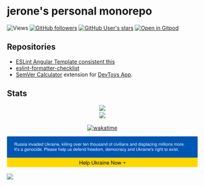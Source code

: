 # jerone's personal monorepo 

![Views](https://komarev.com/ghpvc/?username=jerone)
[![GitHub followers](https://img.shields.io/github/followers/jerone?label=Github%20followers)](https://github.com/jerone?tab=followers)
[![GitHub User's stars](https://img.shields.io/github/stars/jerone?affiliations=OWNER&label=Github%20stars)](https://github.com/jerone?tab=repositories&q=&type=source&language=&sort=stargazers)
[![Open in Gitpod](https://img.shields.io/badge/Open%20in%20Gitpod-%E2%96%B6-red?logo=gitpod)](https://gitpod.io/#https://github.com/jerone/jerone)

## Repositories

* [ESLint Angular Template consistent this](https://github.com/jerone/eslint-plugin-angular-template-consistent-this#readme)
* [eslint-formatter-checklist](https://github.com/jerone/eslint-formatter-checklist#readme)
* [SemVer Calculator](https://github.com/jerone/Jvw.DevToys.SemverCalculator) extension for [DevToys App](https://devtoys.app/).

## Stats

<div align="center">
  <img src="https://github-readme-stats.vercel.app/api?username=jerone&count_private=true&theme=github_dark&show_icons=true" />
  <br/>
  <img src="https://github-readme-stats.vercel.app/api/top-langs/?username=jerone&count_private=true&theme=github_dark&layout=compact&hide=Logos" />

  [![wakatime](https://wakatime.com/badge/user/9e319238-a924-4184-b940-9c78f98c85e2.svg)](https://wakatime.com/@jerone)
  
</div>

[![Stand With Ukraine](https://raw.githubusercontent.com/vshymanskyy/StandWithUkraine/main/banner2-direct.svg)](https://stand-with-ukraine.pp.ua)

<!-- https://yhype.me/github/accounts/jerone -->
![](https://hit.yhype.me/github/profile?user_id=55841)
